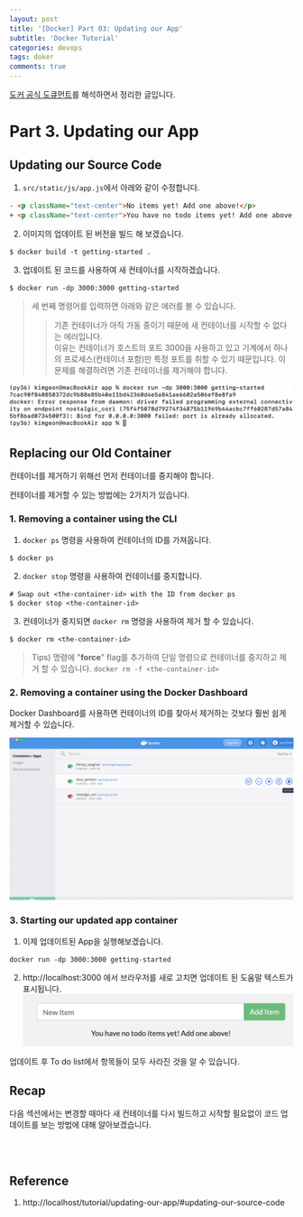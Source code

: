 ```yaml
---
layout: post
title: '[Docker] Part 03: Updating our App'
subtitle: 'Docker Tutorial'
categories: devops
tags: doker
comments: true
---
```



[도커 공식 도큐먼트](https://docs.docker.com/get-started/)를 해석하면서 정리한 글입니다.

# Part 3. Updating our App

## Updating our Source Code

1. `src/static/js/app.js`에서 아래와 같이 수정합니다.
```html
- <p className="text-center">No items yet! Add one above!</p>
+ <p className="text-center">You have no todo items yet! Add one above!</p>
```

2. 이미지의 업데이트 된 버전을 빌드 해 보겠습니다.
```vim
$ docker build -t getting-started .
```

3. 업데이트 된 코드를 사용하여 새 컨테이너를 시작하겠습니다.
```vim
$ docker run -dp 3000:3000 getting-started
```

> 세 번째 명령어를 입력하면 아래와 같은 에러를 볼 수 있습니다.
>   > 기존 컨테이너가 아직 가동 중이기 때문에 새 컨테이너를 시작할 수 없다는 에러입니다. <br>
이유는 컨테이너가 호스트의 포트 3000을 사용하고 있고 기계에서 하나의 프로세스(컨테이너 포함)만 특정 포트를 취할 수 있기 때문입니다. 이 문제를 해결하려면 기존 컨테이너를 제거해야 합니다.

![img](/assets/img/docker/error_1.png)

## Replacing our Old Container
컨테이너를 제거하기 위해선 먼저 컨테이너를 중지해야 합니다.

컨테이너를 제거할 수 있는 방법에는 2가지가 있습니다.

### 1. Removing a container using the CLI
1. `docker ps` 명령을 사용하여 컨테이너의 ID를 가져옵니다.
```vim
$ docker ps
```

2. `docker stop` 명령을 사용하여 컨테이너를 중지합니다.
```vim
# Swap out <the-container-id> with the ID from docker ps
$ docker stop <the-container-id>
```

3. 컨테이너가 중지되면 `docker rm` 명령을 사용하여 제거 할 수 있습니다.
```vim
$ docker rm <the-container-id>
```

> Tips) 명령에 "**force**" flag를 추가하여 단일 명령으로 컨테이너를 중지하고 제거 할 수 있습니다. `docker rm -f <the-container-id>`


### 2. Removing a container using the Docker Dashboard
Docker Dashboard를 사용하면 컨테이너의 ID를 찾아서 제거하는 것보다 훨씬 쉽게 제거할 수 있습니다.

![img](/assets/img/docker/remove_container.png)

### 3. Starting our updated app container
1. 이제 업데이트된 App을 실행해보겠습니다.

```vim
docker run -dp 3000:3000 getting-started
```

2. http://localhost:3000 에서 브라우저를 새로 고치면 업데이트 된 도움말 텍스트가 표시됩니다.
![img](/assets/img/docker/todo-list-updated-empty-text.png)

업데이트 후 To do list에서 항목들이 모두 사라진 것을 알 수 있습니다.

## Recap
다음 섹션에서는 변경할 때마다 새 컨테이너를 다시 빌드하고 시작할 필요없이 코드 업데이트를 보는 방법에 대해 알아보겠습니다.


<br><br>

## Reference
1. http://localhost/tutorial/updating-our-app/#updating-our-source-code
